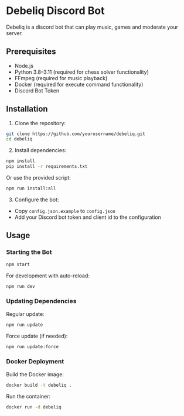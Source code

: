 # Debeliq Discord Bot

Debeliq is a discord bot that can play music, games and moderate your server.

## Prerequisites

-   Node.js
-   Python 3.8–3.11 (required for chess solver functionality)
-   FFmpeg (required for music playback)
-   Docker (required for execute command functionality)
-   Discord Bot Token

## Installation

1. Clone the repository:

```bash
git clone https://github.com/yourusername/debeliq.git
cd debeliq
```

2. Install dependencies:

```bash
npm install
pip install -r requirements.txt
```

Or use the provided script:

```bash
npm run install:all
```

3. Configure the bot:

-   Copy `config.json.example` to `config.json`
-   Add your Discord bot token and client id to the configuration

## Usage

### Starting the Bot

```bash
npm start
```

For development with auto-reload:

```bash
npm run dev
```

### Updating Dependencies

Regular update:

```bash
npm run update
```

Force update (if needed):

```bash
npm run update:force
```

### Docker Deployment

Build the Docker image:

```bash
docker build -t debeliq .
```

Run the container:

```bash
docker run -d debeliq
```

